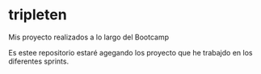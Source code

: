 # tripleten
Mis proyecto realizados a lo largo del Bootcamp


Es estee repositorio estaré agegando los proyecto que he trabajdo en
los diferentes sprints.

